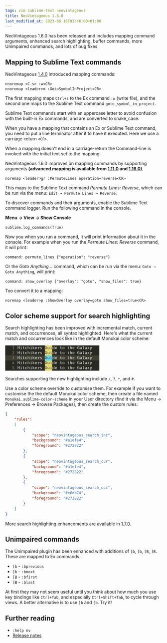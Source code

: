 ```yaml
---
tags: vim sublime-text neovintageous
title: NeoVintageous 1.6.0
last_modified_at: 2023-06-16T03:46:00+01:00
---
```

NeoVintageous 1.6.0 has been released and includes mapping command arguments, enhanced search highlighting, buffer commands, more Unimpaired commands, and lots of bug fixes.

## Mapping to Sublime Text commands

NeoVintageous [1.4.0](/2017/11/01/neovintageous-1.4.0/) introduced mapping commands:

```vim
nnoremap <C-s> :w<CR>
nnoremap <leader>m :GotoSymbolInProject<CR>
```

The first mapping maps `Ctrl+s` to the Ex command `:w` (write file), and the second one maps to the Sublime Text command `goto_symbol_in_project`.

Sublime Text commands start with an uppercase letter to avoid confusion with the built-in Ex commands, and are converted to snake_case.

When you have a mapping that contains an Ex or Sublime Text command, you need to put a line terminator after it to have it executed. Here we use a carriage-return `<CR>`.

When a mapping doesn't end in a carriage-return the Command-line is invoked with the initial text set to the mapping.

NeoVintageous 1.6.0 improves on mapping commands by supporting arguments **(advanced mapping is available from [1.11.0](/2019/03/26/neovintageous-1.11.0/) and [1.16.0](/2019/06/05/neovintageous-1.16.0/))**.

```vim
noremap <leader>gr :PermuteLines operation=reverse<CR>
```

This maps to the Sublime Text command *Permute Lines: Reverse*, which can be run via the menu: `Edit → Permute Lines → Reverse`.

To discover commands and their arguments, enable the Sublime Text command logger. Run the following command in the console.

**Menu → View → Show Console**

```console
sublime.log_commands(True)
```

Now you when you run a command, it will print information about it in the console. For example when you run the *Permute Lines: Reverse* command, it will print:

```console
command: permute_lines {"operation": "reverse"}
```

Or the *Goto Anything...* command, which can be run via the menu: `Goto → Goto Anything`, will print:

```console
command: show_overlay {"overlay": "goto", "show_files": true}
```

Too convert it to a mapping:

```vim
noremap <leader>p :ShowOverlay overlay=goto show_files=true<CR>
```

## Color scheme support for search highlighting

Search highlighting has been improved with incremental match, current match, and occurrences, all syntax highlighted. Here's what the current match and occurrences look like in the default Monokai color scheme:

![Search highlighting](/assets/2018-05-21-search-highlighting.webp)

Searches supporting the new highlighting include `/`, `?`, `*`, and `#`.

Use a color scheme override to customise them. For example if you want to customise the the default Monokai color scheme, then create a file named `Monokai.sublime-color-scheme` in your User directory (find it via the Menu → Preferences → Browse Packages), then create the custom rules:

```json
{
    "rules":
    [
        {
            "scope": "neovintageous_search_inc",
            "background": "#a1efe4",
            "foreground": "#272822"
        },
        {
            "scope": "neovintageous_search_cur",
            "background": "#a1efe4",
            "foreground": "#272822"
        },
        {
            "scope": "neovintageous_search_occ",
            "background": "#e6db74",
            "foreground": "#272822"
        }
    ]
}
```

More search highlighting enhancements are available in [1.7.0](/2018/09/02/neovintageous-1.7.0/).

## Unimpaired commands

The Unimpaired plugin has been enhanced with additions of `[b`, `]b`, `[B`, `]B`. These are mapped to Ex commands:

* `[b` - `:bprevious`
* `]b` - `:bnext`
* `[B` - `:bfirst`
* `]B` - `:blast`

At first they may not seem useful until you think about how much you use key bindings like `Ctrl+Tab`, and especially `Ctrl+Shift+Tab`, to cycle through views. A better alternative is to use `]b` and `[b`. Try it!

## Further reading

* `:help nv`
* [Release notes](https://github.com/NeoVintageous/NeoVintageous/releases/tag/1.6.0)
